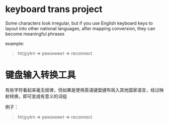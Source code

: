# keyboard trans project

Some characters look irregular, but if you use English keyboard keys to layout into other national languages, after mapping conversion, they can become meaningful phrases

example:
>htrjyytrn => реконнект => reconnect

# 键盘输入转换工具

有些字符看起来毫无规律，但如果是使用英语键盘键布局入其他国家语言，经过映射转换，即可变成有意义的词组

例子：
>htrjyytrn => реконнект => reconnect